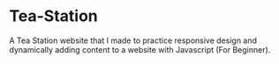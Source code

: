# Tea-Station
A Tea Station website that I made to practice responsive design and dynamically adding content to a website with Javascript (For Beginner).

